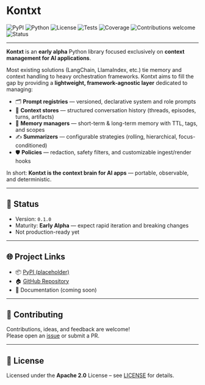 # Kontxt

![PyPI](https://img.shields.io/pypi/v/kontxt?color=blue)
![Python](https://img.shields.io/pypi/pyversions/kontxt)
![License](https://img.shields.io/github/license/raiselab-ai/kontxt)
![Tests](https://img.shields.io/github/actions/workflow/status/raiselab-ai/kontxt/ci.yml?label=tests)
![Coverage](https://img.shields.io/codecov/c/github/raiselab-ai/kontxt)
![Contributions welcome](https://img.shields.io/badge/contributions-welcome-brightgreen.svg)
![Status](https://img.shields.io/badge/status-early%20alpha-orange)

---

**Kontxt** is an **early alpha** Python library focused exclusively on **context management for AI applications**.  

Most existing solutions (LangChain, LlamaIndex, etc.) tie memory and context handling to heavy orchestration frameworks. Kontxt aims to fill the gap by providing a **lightweight, framework-agnostic layer** dedicated to managing:

- 🗂 **Prompt registries** — versioned, declarative system and role prompts  
- 🧠 **Context stores** — structured conversation history (threads, episodes, turns, artifacts)  
- 💾 **Memory managers** — short-term & long-term memory with TTL, tags, and scopes  
- ✍️ **Summarizers** — configurable strategies (rolling, hierarchical, focus-conditioned)  
- 🛡 **Policies** — redaction, safety filters, and customizable ingest/render hooks  

In short: **Kontxt is the context brain for AI apps** — portable, observable, and deterministic.

---

## 🚧 Status

- Version: `0.1.0`  
- Maturity: **Early Alpha** — expect rapid iteration and breaking changes  
- Not production-ready yet

---

## 🌐 Project Links

- 📦 [PyPI (placeholder)](https://pypi.org/project/kontxt/)  
- 🏠 [GitHub Repository](https://github.com/raiselab-ai/kontxt)  
- 📖 Documentation (coming soon)  

---

## 🤝 Contributing

Contributions, ideas, and feedback are welcome!  
Please open an [issue](https://github.com/raiselab-ai/kontxt/issues) or submit a PR.  

---

## 📜 License

Licensed under the **Apache 2.0** License – see [LICENSE](LICENSE) for details.
